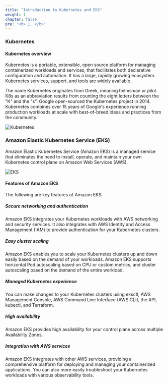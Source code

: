 ```yaml
---
title: "Introduction to Kubernetes and EKS"
weight: 1
chapter: false
pre: "<b> 1. </b>"
---
```


### Kubernetes
#### Kubernetes overview
Kubernetes is a portable, extensible, open source platform for managing containerized workloads and services, that facilitates both declarative configuration and automation. It has a large, rapidly growing ecosystem. Kubernetes services, support, and tools are widely available.

The name Kubernetes originates from Greek, meaning helmsman or pilot. K8s as an abbreviation results from counting the eight letters between the "K" and the "s". Google open-sourced the Kubernetes project in 2014. Kubernetes combines over 15 years of Google's experience running production workloads at scale with best-of-breed ideas and practices from the community.

![Kubernetes](/images/home/kubernetes.webp?width=70pc)

### Amazon Elastic Kubernetes Service (EKS)
Amazon Elastic Kubernetes Service (Amazon EKS) is a managed service that eliminates the need to install, operate, and maintain your own Kubernetes control plane on Amazon Web Services (AWS).

![EKS](/images/home/EKS.png?width=90pc)

#### Features of Amazon EKS
The following are key features of Amazon EKS:

##### **Secure networking and authentication**
Amazon EKS integrates your Kubernetes workloads with AWS networking and security services. It also integrates with AWS Identity and Access Management (IAM) to provide authentication for your Kubernetes clusters.

##### **Easy cluster scaling**
Amazon EKS enables you to scale your Kubernetes clusters up and down easily based on the demand of your workloads. Amazon EKS supports horizontal Pod autoscaling based on CPU or custom metrics, and cluster autoscaling based on the demand of the entire workload.

##### **Managed Kubernetes experience**
You can make changes to your Kubernetes clusters using eksctl, AWS Management Console, AWS Command Line Interface (AWS CLI), the API, kubectl, and Terraform.

##### **High availability**
Amazon EKS provides high availability for your control plane across multiple Availability Zones.

##### **Integration with AWS services**
Amazon EKS integrates with other AWS services, providing a comprehensive platform for deploying and managing your containerized applications. You can also more easily troubleshoot your Kubernetes workloads with various observability tools.